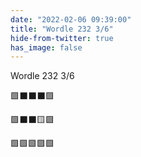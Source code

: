 ```yaml
---
date: "2022-02-06 09:39:00"
title: "Wordle 232 3/6"
hide-from-twitter: true
has_image: false
---
```


Wordle 232 3/6

🟩⬛⬛⬛🟩

🟩⬛⬛🟨🟩

🟩🟩🟩🟩🟩
